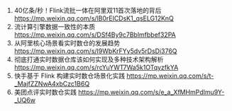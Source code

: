 1. 40亿条/秒！Flink流批一体在阿里双11首次落地的背后
https://mp.weixin.qq.com/s/lB0rEICDsK1_qsELG12KnQ
2. 流计算引擎数据一致性的本质
https://mp.weixin.qq.com/s/DSf4By9c7Bblmfbbef32PA
3. 从阿里核心场景看实时数仓的发展趋势
https://mp.weixin.qq.com/s/I9WbKrFYy5dv5rDsDi376Q
4. 彻底打通实时数据仓库该如何实现及多种技术架构解析
https://mp.weixin.qq.com/s/rcYuYWT7Wa5k1OTqyzfkYA
5. 快手基于 Flink 构建实时数仓场景化实践
https://mp.weixin.qq.com/s/t-_MajfZZNwA4xbCzc1B6Q
6. 美团点评实时数仓实践
https://mp.weixin.qq.com/s/e_a_XfMHmPdImu9Y-_UQ6w